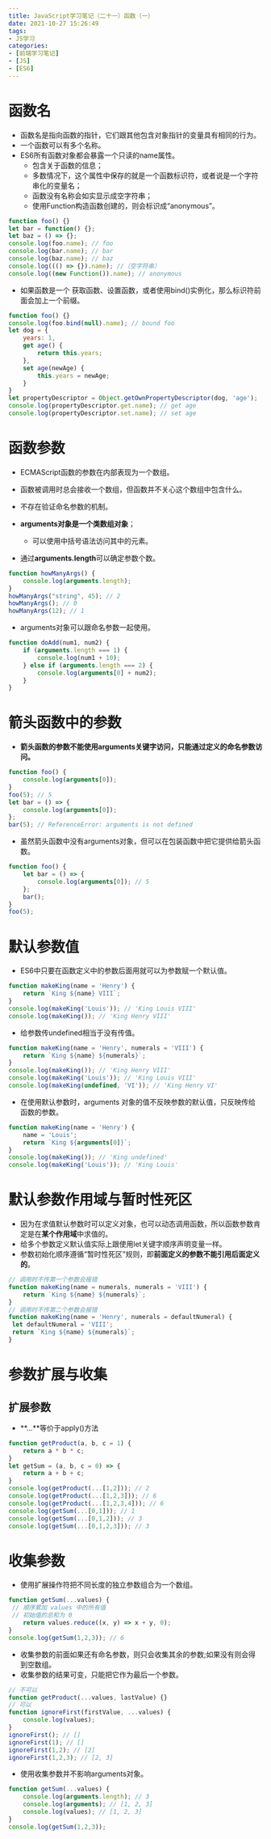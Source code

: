 ```yaml
---
title: JavaScript学习笔记（二十一）函数（一）
date: 2021-10-27 15:26:49
tags:
- JS学习
categories:
- [前端学习笔记]
- [JS]
- [ES6]
---
```


# 函数名

* 函数名是指向函数的指针，它们跟其他包含对象指针的变量具有相同的行为。
* 一个函数可以有多个名称。
* ES6所有函数对象都会暴露一个只读的name属性。
    * 包含关于函数的信息；
    * 多数情况下，这个属性中保存的就是一个函数标识符，或者说是一个字符串化的变量名；
    * 函数没有名称会如实显示成空字符串；
    * 使用Function构造函数创建的，则会标识成“anonymous”。

```js
function foo() {} 
let bar = function() {}; 
let baz = () => {}; 
console.log(foo.name); // foo 
console.log(bar.name); // bar 
console.log(baz.name); // baz 
console.log((() => {}).name); //（空字符串）
console.log((new Function()).name); // anonymous
```

* 如果函数是一个 获取函数、设置函数，或者使用bind()实例化，那么标识符前面会加上一个前缀。

```js
function foo() {} 
console.log(foo.bind(null).name); // bound foo 
let dog = { 
    years: 1, 
    get age() { 
        return this.years; 
    }, 
    set age(newAge) { 
        this.years = newAge; 
    } 
} 
let propertyDescriptor = Object.getOwnPropertyDescriptor(dog, 'age'); 
console.log(propertyDescriptor.get.name); // get age 
console.log(propertyDescriptor.set.name); // set age
```

# 函数参数

* ECMAScript函数的参数在内部表现为一个数组。
* 函数被调用时总会接收一个数组，但函数并不关心这个数组中包含什么。
* 不存在验证命名参数的机制。

* **arguments对象是一个类数组对象**；
    * 可以使用中括号语法访问其中的元素。

* 通过**arguments.length**可以确定参数个数。

```js
function howManyArgs() { 
    console.log(arguments.length); 
} 
howManyArgs("string", 45); // 2 
howManyArgs(); // 0 
howManyArgs(12); // 1
```
* arguments对象可以跟命名参数一起使用。

```js
function doAdd(num1, num2) { 
    if (arguments.length === 1) { 
        console.log(num1 + 10); 
    } else if (arguments.length === 2) { 
        console.log(arguments[0] + num2); 
    } 
} 
```

# 箭头函数中的参数

* **箭头函数的参数不能使用arguments关键字访问，只能通过定义的命名参数访问。**

```js
function foo() { 
    console.log(arguments[0]); 
} 
foo(5); // 5 
let bar = () => { 
    console.log(arguments[0]); 
}; 
bar(5); // ReferenceError: arguments is not defined
```

* 虽然箭头函数中没有arguments对象，但可以在包装函数中把它提供给箭头函数。

```js
function foo() { 
    let bar = () => { 
        console.log(arguments[0]); // 5 
    }; 
    bar(); 
} 
foo(5); 
```

# 默认参数值

* ES6中只要在函数定义中的参数后面用就可以为参数赋一个默认值。

```js
function makeKing(name = 'Henry') { 
    return `King ${name} VIII`; 
} 
console.log(makeKing('Louis')); // 'King Louis VIII' 
console.log(makeKing()); // 'King Henry VIII'
```

* 给参数传undefined相当于没有传值。

```js
function makeKing(name = 'Henry', numerals = 'VIII') { 
    return `King ${name} ${numerals}`; 
} 
console.log(makeKing()); // 'King Henry VIII' 
console.log(makeKing('Louis')); // 'King Louis VIII' 
console.log(makeKing(undefined, 'VI')); // 'King Henry VI' 
```

* 在使用默认参数时，arguments 对象的值不反映参数的默认值，只反映传给函数的参数。

```js
function makeKing(name = 'Henry') { 
    name = 'Louis'; 
    return `King ${arguments[0]}`; 
} 
console.log(makeKing()); // 'King undefined' 
console.log(makeKing('Louis')); // 'King Louis' 
```

# 默认参数作用域与暂时性死区

* 因为在求值默认参数时可以定义对象，也可以动态调用函数，所以函数参数肯定是在**某个作用域**中求值的。
* 给多个参数定义默认值实际上跟使用let关键字顺序声明变量一样。
* 参数初始化顺序遵循“暂时性死区”规则，即**前面定义的参数不能引用后面定义的**。

```js
// 调用时不传第一个参数会报错
function makeKing(name = numerals, numerals = 'VIII') { 
    return `King ${name} ${numerals}`; 
}
// 调用时不传第二个参数会报错
function makeKing(name = 'Henry', numerals = defaultNumeral) { 
 let defaultNumeral = 'VIII'; 
 return `King ${name} ${numerals}`; 
}
```

# 参数扩展与收集

## 扩展参数

* **...**等价于apply()方法

```js
function getProduct(a, b, c = 1) { 
    return a * b * c; 
}
let getSum = (a, b, c = 0) => { 
    return a + b + c; 
}
console.log(getProduct(...[1,2])); // 2 
console.log(getProduct(...[1,2,3])); // 6 
console.log(getProduct(...[1,2,3,4])); // 6 
console.log(getSum(...[0,1])); // 1 
console.log(getSum(...[0,1,2])); // 3 
console.log(getSum(...[0,1,2,3])); // 3 
```

# 收集参数

* 使用扩展操作符把不同长度的独立参数组合为一个数组。

```js
function getSum(...values) { 
 // 顺序累加 values 中的所有值
 // 初始值的总和为 0 
    return values.reduce((x, y) => x + y, 0); 
} 
console.log(getSum(1,2,3)); // 6 
```

* 收集参数的前面如果还有命名参数，则只会收集其余的参数;如果没有则会得到空数组。
* 收集参数的结果可变，只能把它作为最后一个参数。

```js
// 不可以
function getProduct(...values, lastValue) {} 
// 可以
function ignoreFirst(firstValue, ...values) { 
    console.log(values); 
} 
ignoreFirst(); // [] 
ignoreFirst(1); // [] 
ignoreFirst(1,2); // [2] 
ignoreFirst(1,2,3); // [2, 3] 
```

* 使用收集参数并不影响arguments对象。

```js
function getSum(...values) { 
    console.log(arguments.length); // 3 
    console.log(arguments); // [1, 2, 3] 
    console.log(values); // [1, 2, 3] 
} 
console.log(getSum(1,2,3));
```